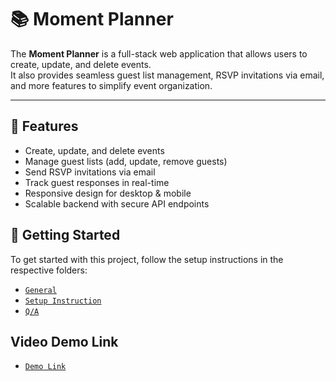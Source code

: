 # 📚 Moment Planner

The **Moment Planner** is a full-stack web application that allows users to create, update, and delete events.  
It also provides seamless guest list management, RSVP invitations via email, and more features to simplify event organization.

---

## 🚀 Features

- Create, update, and delete events
- Manage guest lists (add, update, remove guests)
- Send RSVP invitations via email
- Track guest responses in real-time
- Responsive design for desktop & mobile
- Scalable backend with secure API endpoints

## 🧾 Getting Started

To get started with this project, follow the setup instructions in the respective folders:

- [`General`](./docs/general.md)
- [`Setup Instruction`](./docs/setup.md)
- [`Q/A`](./docs/qa.md)

## Video Demo Link

- [`Demo Link`](https://drive.google.com/file/d/1-m9pIxZZpLPo1yvP4-jfZj7Ew_af6qvp/view?usp=sharing)

